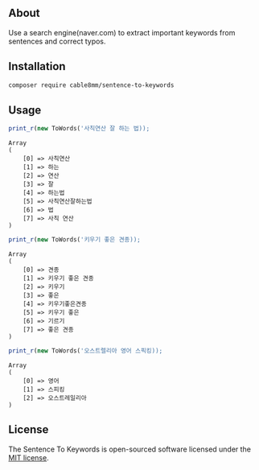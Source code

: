 ## About

Use a search engine(naver.com) to extract important keywords from sentences and correct typos.

## Installation

```sh
composer require cable8mm/sentence-to-keywords
```

## Usage

```php
print_r(new ToWords('사칙연산 잘 하는 법));
```

    Array
    (
        [0] => 사칙연산
        [1] => 하는
        [2] => 연산
        [3] => 잘
        [4] => 하는법
        [5] => 사칙연산잘하는법
        [6] => 법
        [7] => 사칙 연산
    )

```php
print_r(new ToWords('키우기 좋은 견종));
```

    Array
    (
        [0] => 견종
        [1] => 키우기 좋은 견종
        [2] => 키우기
        [3] => 좋은
        [4] => 키우기좋은견종
        [5] => 키우기 좋은
        [6] => 기르기
        [7] => 좋은 견종
    )

```php
print_r(new ToWords('오스트렐리아 영어 스픽킹));
```

    Array
    (
        [0] => 영어
        [1] => 스피킹
        [2] => 오스트레일리아
    )

## License

The Sentence To Keywords is open-sourced software licensed under the [MIT license](https://opensource.org/licenses/MIT).
